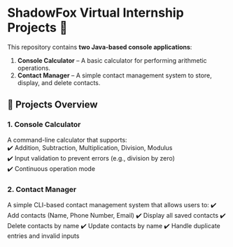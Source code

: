 # ShadowFox Virtual Internship Projects 🚀  

This repository contains **two Java-based console applications**:  

1. **Console Calculator** – A basic calculator for performing arithmetic operations.  
2. **Contact Manager** – A simple contact management system to store, display, and delete contacts.  

## 📌 Projects Overview  

### 1. Console Calculator  
A command-line calculator that supports:  
✔️ Addition, Subtraction, Multiplication, Division, Modulus  
✔️ Input validation to prevent errors (e.g., division by zero)  
✔️ Continuous operation mode  

### 2. Contact Manager
A simple CLI-based contact management system that allows users to:
✔️ Add contacts (Name, Phone Number, Email)
✔️ Display all saved contacts
✔️ Delete contacts by name
✔️ Update contacts by name
✔️ Handle duplicate entries and invalid inputs
